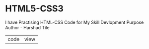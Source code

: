 # HTML5-CSS3
I have Practising HTML-CSS Code for My Skill Devlopment Purpose
<br>
Author - Harshad Tile

<table>
  <tr>
    <td>code</td>
    <td>view</td>
  </tr>
</table>
